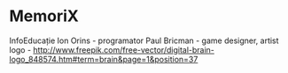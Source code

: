# MemoriX
InfoEducație
Ion Orins - programator
Paul Bricman - game designer, artist
logo - http://www.freepik.com/free-vector/digital-brain-logo_848574.htm#term=brain&page=1&position=37
